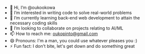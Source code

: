 - 👋 Hi, I’m @oukookowa
- 👀 I’m interested in writing code to solve real-world problems
- 🌱 I’m currently learning back-end web development to attain the necessary coding skills
- 💞️ I’m looking to collaborate on projects relating to AI/ML
- 📫 How to reach me: oukopinto@gmail.com
- 😄 Pronouns: I'm a man, you could use whatever pleases you :)
- ⚡ Fun fact: I don't bite, let's get down and do something great

<!---
oukookowa/oukookowa is a ✨ special ✨ repository because its `README.md` (this file) appears on your GitHub profile.
You can click the Preview link to take a look at your changes.
--->
